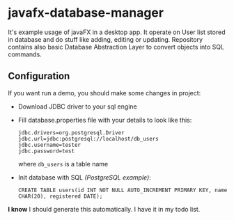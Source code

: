javafx-database-manager
=======================

It's example usage of javaFX in a desktop app. 
It operate on User list stored in database and do stuff like adding, editing or updating.
Repository contains also basic Database Abstraction Layer to convert objects into SQL commands.

## Configuration
If you want run a demo, you should make some changes in project:

* Download JDBC driver to your sql engine
* Fill database.properties file with your details to look like this:
    
    ```
    jdbc.drivers=org.postgresql.Driver
    jdbc.url=jdbc:postgresql://localhost/db_users
    jdbc.username=tester
    jdbc.password=test
    ```
    
    where `db_users` is a table name

* Init database with SQL _(PostgreSQL example)_:
    ``` 
    CREATE TABLE users(id INT NOT NULL AUTO_INCREMENT PRIMARY KEY, name CHAR(20), registered DATE);
    ``` 
**I know** I should generate this automatically. I have it in my todo list.


